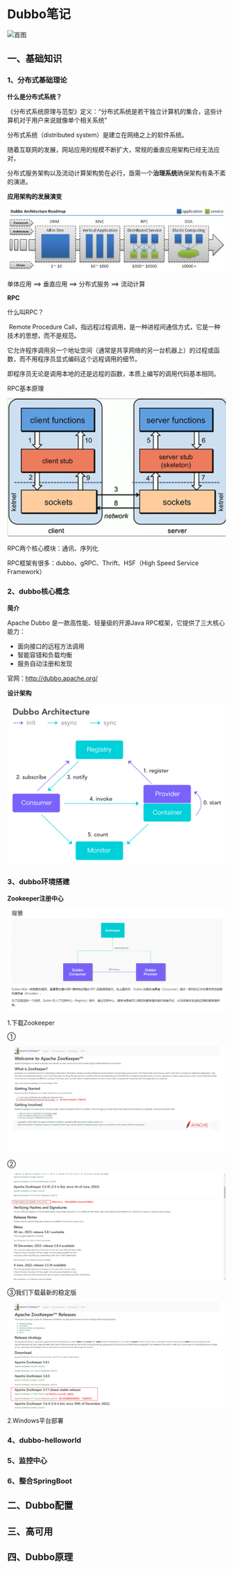 # Dubbo笔记

![首图](https://img2.baidu.com/it/u=867579726,2670217964&fm=253&fmt=auto&app=120&f=JPEG?w=1280&h=800)

## 一、基础知识

### 1、分布式基础理论

**什么是分布式系统？**

《分布式系统原理与范型》定义：“分布式系统是若干独立计算机的集合，这些计算机对于用户来说就像单个相关系统”

分布式系统（distributed system）是建立在网络之上的软件系统。



随着互联网的发展，网站应用的规模不断扩大，常规的垂直应用架构已经无法应对，

分布式服务架构以及流动计算架构势在必行，亟需一个**治理系统**确保架构有条不紊的演进。



**应用架构的发展演变**

![Dubbo框架发展路线](./images/Dubbo框架发展路线.jpg)

单体应用 ==> 垂直应用 ==> 分布式服务 ==> 流动计算



**RPC**

什么叫RPC？

​		Remote Procedure Call，指远程过程调用，是一种进程间通信方式，它是一种技术的思想，而不是规范。

它允许程序调用另一个地址空间（通常是共享网络的另一台机器上）的过程或函数，而不用程序员显式编码这个远程调用的细节。

即程序员无论是调用本地的还是远程的函数，本质上编写的调用代码基本相同。



RPC基本原理

![RPC基本原理](./images/RPC基本原理.png)



RPC两个核心模块：通讯、序列化

RPC框架有很多：dubbo、gRPC、Thrift、HSF（High Speed Service Framework）



### 2、dubbo核心概念

**简介**

Apache Dubbo 是一款高性能、轻量级的开源Java RPC框架，它提供了三大核心能力：

- 面向接口的远程方法调用
- 智能容错和负载均衡
- 服务自动注册和发现

官网：http://dubbo.apache.org/



**设计架构**

![DubboArchitecture](./images/DubboArchitecture.jpg)



### 3、dubbo环境搭建

**Zookeeper注册中心**

![背景](./images/背景.png)

1.下载Zookeeper

①

![下载Zookeeper1](./images/下载Zookeeper1.png)

②

![下载Zookeeper2](./images/下载Zookeeper2.png)

③我们下载最新的稳定版

![下载Zookeeper3](./images/下载Zookeeper3.png)



2.Windows平台部署



### 4、dubbo-helloworld



### 5、监控中心



### 6、整合SpringBoot





## 二、Dubbo配置



## 三、高可用



## 四、Dubbo原理